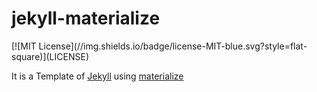 # jekyll-materialize

<p>
[![MIT License](//img.shields.io/badge/license-MIT-blue.svg?style=flat-square)](LICENSE)
</p>

It is a Template of [Jekyll](//jekyllrb.com) using [materialize](//materializecss.com)
